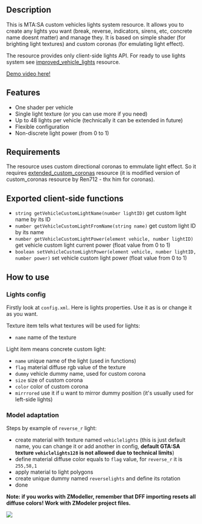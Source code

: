 ## Description
This is MTA:SA custom vehicles lights system resource. It allows you to create any lights you want (break, reverse, indicators, sirens, etc, concrete name doesnt matter) and manage they. It is based on simple shader (for brighting light textures) and custom coronas (for emulating light effect).

The resource provides only client-side lights API. For ready to use lights system see [improved_vehicle_lights](https://github.com/rifleh700/improved_vehicle_lights "improved_vehicle_lights") resource.

[Demo video here!](https://imgur.com/0DygyZf "Demo video here!")

## Features
- One shader per vehicle
- Single light texture (or you can use more if you need)
- Up to 48 lights per vehicle (technically it can be extended in future)
- Flexible configuration
- Non-discrete light power (from 0 to 1)

## Requirements
The resource uses custom directional coronas to emmulate light effect. So it requires [extended_custom_coronas](https://github.com/rifleh700/extended_custom_coronas "extended_custom_coronas") resource (it is modified version of custom_coronas resource by Ren712 - thx him for coronas).

## Exported client-side functions
- `string getVehicleCustomLightName(number lightID)` get custom light name by its ID
- `number getVehicleCustomLightFromName(string name)` get custom light ID by its name
- `number getVehicleCustomLightPower(element vehicle, number lightID)` get vehicle custom light current power (float value from 0 to 1)
- `boolean setVehicleCustomLightPower(element vehicle, number lightID, number power)` set vehicle custom light power (float value from 0 to 1)

## How to use
### Lights config
Firstly look at `config.xml`. Here is lights properties. Use it as is or change it as you want.

Texture item tells what textures will be used for lights:
- `name` name of the texture

Light item means concrete custom light:
- `name` unique name of the light (used in functions)
- `flag` material diffuse rgb value of the texture
- `dummy` vehicle dummy name, used for custom corona
- `size` size of custom corona
- `color` color of custom corona
- `mirrrored` use it if u want to mirror dummy position (it's usually used for left-side lights)

### Model adaptation
Steps by example of `reverse_r` light:
- create material with texture named `vehiclelights` (this is just default name, you can change it or add another in config, **default GTA:SA texture `vehiclelights128` is not allowed due to technical limits**)
- define material diffuse color equals to `flag` value, for `reverse_r` it is `255,58,1`
- apply material to light polygons
- create unique dummy named `reverselights` and define its rotation
- done

**Note: if you works with ZModeller, remember that DFF importing resets all diffuse colors! Work with ZModeler project files.**

![](https://i.imgur.com/NT8Vda2.png)
